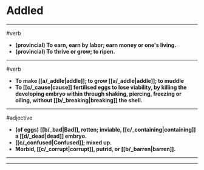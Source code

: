 # Addled
---
#verb
- **(provincial) To earn, earn by labor; earn money or one's living.**
- **(provincial) To thrive or grow; to ripen.**
---
#verb
- **To make [[a/_addle|addle]]; to grow [[a/_addle|addle]]; to muddle**
- **To [[c/_cause|cause]] fertilised eggs to lose viability, by killing the developing embryo within through shaking, piercing, freezing or oiling, without [[b/_breaking|breaking]] the shell.**
---
#adjective
- **(of eggs) [[b/_bad|Bad]], rotten; inviable, [[c/_containing|containing]] a [[d/_dead|dead]] embryo.**
- **[[c/_confused|Confused]]; mixed up.**
- **Morbid, [[c/_corrupt|corrupt]], putrid, or [[b/_barren|barren]].**
---
---
